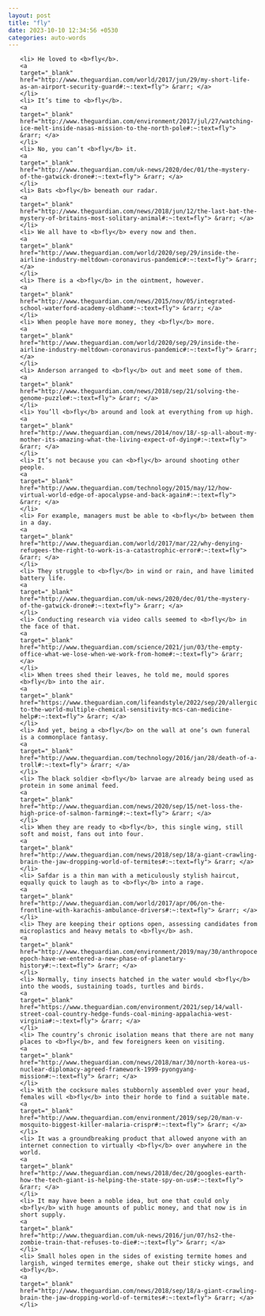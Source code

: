 ```yaml
---
layout: post
title: "fly"
date: 2023-10-10 12:34:56 +0530
categories: auto-words
---
```

<ol>

    <li> He loved to <b>fly</b>.
    <a 
    target="_blank" 
    href="http://www.theguardian.com/world/2017/jun/29/my-short-life-as-an-airport-security-guard#:~:text=fly"> &rarr; </a>
    </li>
    <li> It’s time to <b>fly</b>.
    <a 
    target="_blank" 
    href="http://www.theguardian.com/environment/2017/jul/27/watching-ice-melt-inside-nasas-mission-to-the-north-pole#:~:text=fly"> &rarr; </a>
    </li>
    <li> No, you can’t <b>fly</b> it.
    <a 
    target="_blank" 
    href="http://www.theguardian.com/uk-news/2020/dec/01/the-mystery-of-the-gatwick-drone#:~:text=fly"> &rarr; </a>
    </li>
    <li> Bats <b>fly</b> beneath our radar.
    <a 
    target="_blank" 
    href="http://www.theguardian.com/news/2018/jun/12/the-last-bat-the-mystery-of-britains-most-solitary-animal#:~:text=fly"> &rarr; </a>
    </li>
    <li> We all have to <b>fly</b> every now and then.
    <a 
    target="_blank" 
    href="http://www.theguardian.com/world/2020/sep/29/inside-the-airline-industry-meltdown-coronavirus-pandemic#:~:text=fly"> &rarr; </a>
    </li>
    <li> There is a <b>fly</b> in the ointment, however.
    <a 
    target="_blank" 
    href="http://www.theguardian.com/news/2015/nov/05/integrated-school-waterford-academy-oldham#:~:text=fly"> &rarr; </a>
    </li>
    <li> When people have more money, they <b>fly</b> more.
    <a 
    target="_blank" 
    href="http://www.theguardian.com/world/2020/sep/29/inside-the-airline-industry-meltdown-coronavirus-pandemic#:~:text=fly"> &rarr; </a>
    </li>
    <li> Anderson arranged to <b>fly</b> out and meet some of them.
    <a 
    target="_blank" 
    href="http://www.theguardian.com/news/2018/sep/21/solving-the-genome-puzzle#:~:text=fly"> &rarr; </a>
    </li>
    <li> You’ll <b>fly</b> around and look at everything from up high.
    <a 
    target="_blank" 
    href="http://www.theguardian.com/news/2014/nov/18/-sp-all-about-my-mother-its-amazing-what-the-living-expect-of-dying#:~:text=fly"> &rarr; </a>
    </li>
    <li> It’s not because you can <b>fly</b> around shooting other people.
    <a 
    target="_blank" 
    href="http://www.theguardian.com/technology/2015/may/12/how-virtual-world-edge-of-apocalypse-and-back-again#:~:text=fly"> &rarr; </a>
    </li>
    <li> For example, managers must be able to <b>fly</b> between them in a day.
    <a 
    target="_blank" 
    href="http://www.theguardian.com/world/2017/mar/22/why-denying-refugees-the-right-to-work-is-a-catastrophic-error#:~:text=fly"> &rarr; </a>
    </li>
    <li> They struggle to <b>fly</b> in wind or rain, and have limited battery life.
    <a 
    target="_blank" 
    href="http://www.theguardian.com/uk-news/2020/dec/01/the-mystery-of-the-gatwick-drone#:~:text=fly"> &rarr; </a>
    </li>
    <li> Conducting research via video calls seemed to <b>fly</b> in the face of that.
    <a 
    target="_blank" 
    href="http://www.theguardian.com/science/2021/jun/03/the-empty-office-what-we-lose-when-we-work-from-home#:~:text=fly"> &rarr; </a>
    </li>
    <li> When trees shed their leaves, he told me, mould spores <b>fly</b> into the air.
    <a 
    target="_blank" 
    href="https://www.theguardian.com/lifeandstyle/2022/sep/20/allergic-to-the-world-multiple-chemical-sensitivity-mcs-can-medicine-help#:~:text=fly"> &rarr; </a>
    </li>
    <li> And yet, being a <b>fly</b> on the wall at one’s own funeral is a commonplace fantasy.
    <a 
    target="_blank" 
    href="http://www.theguardian.com/technology/2016/jan/28/death-of-a-troll#:~:text=fly"> &rarr; </a>
    </li>
    <li> The black soldier <b>fly</b> larvae are already being used as protein in some animal feed.
    <a 
    target="_blank" 
    href="http://www.theguardian.com/news/2020/sep/15/net-loss-the-high-price-of-salmon-farming#:~:text=fly"> &rarr; </a>
    </li>
    <li> When they are ready to <b>fly</b>, this single wing, still soft and moist, fans out into four.
    <a 
    target="_blank" 
    href="http://www.theguardian.com/news/2018/sep/18/a-giant-crawling-brain-the-jaw-dropping-world-of-termites#:~:text=fly"> &rarr; </a>
    </li>
    <li> Safdar is a thin man with a meticulously stylish haircut, equally quick to laugh as to <b>fly</b> into a rage.
    <a 
    target="_blank" 
    href="http://www.theguardian.com/world/2017/apr/06/on-the-frontline-with-karachis-ambulance-drivers#:~:text=fly"> &rarr; </a>
    </li>
    <li> They are keeping their options open, assessing candidates from microplastics and heavy metals to <b>fly</b> ash.
    <a 
    target="_blank" 
    href="http://www.theguardian.com/environment/2019/may/30/anthropocene-epoch-have-we-entered-a-new-phase-of-planetary-history#:~:text=fly"> &rarr; </a>
    </li>
    <li> Normally, tiny insects hatched in the water would <b>fly</b> into the woods, sustaining toads, turtles and birds.
    <a 
    target="_blank" 
    href="https://www.theguardian.com/environment/2021/sep/14/wall-street-coal-country-hedge-funds-coal-mining-appalachia-west-virginia#:~:text=fly"> &rarr; </a>
    </li>
    <li> The country’s chronic isolation means that there are not many places to <b>fly</b>, and few foreigners keen on visiting.
    <a 
    target="_blank" 
    href="http://www.theguardian.com/news/2018/mar/30/north-korea-us-nuclear-diplomacy-agreed-framework-1999-pyongyang-mission#:~:text=fly"> &rarr; </a>
    </li>
    <li> With the cocksure males stubbornly assembled over your head, females will <b>fly</b> into their horde to find a suitable mate.
    <a 
    target="_blank" 
    href="http://www.theguardian.com/environment/2019/sep/20/man-v-mosquito-biggest-killer-malaria-crispr#:~:text=fly"> &rarr; </a>
    </li>
    <li> It was a groundbreaking product that allowed anyone with an internet connection to virtually <b>fly</b> over anywhere in the world.
    <a 
    target="_blank" 
    href="http://www.theguardian.com/news/2018/dec/20/googles-earth-how-the-tech-giant-is-helping-the-state-spy-on-us#:~:text=fly"> &rarr; </a>
    </li>
    <li> It may have been a noble idea, but one that could only <b>fly</b> with huge amounts of public money, and that now is in short supply.
    <a 
    target="_blank" 
    href="http://www.theguardian.com/uk-news/2016/jun/07/hs2-the-zombie-train-that-refuses-to-die#:~:text=fly"> &rarr; </a>
    </li>
    <li> Small holes open in the sides of existing termite homes and largish, winged termites emerge, shake out their sticky wings, and <b>fly</b>.
    <a 
    target="_blank" 
    href="http://www.theguardian.com/news/2018/sep/18/a-giant-crawling-brain-the-jaw-dropping-world-of-termites#:~:text=fly"> &rarr; </a>
    </li>